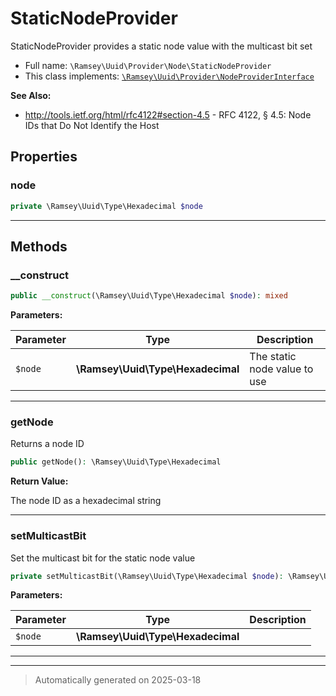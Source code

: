 
# StaticNodeProvider

StaticNodeProvider provides a static node value with the multicast bit set



* Full name: `\Ramsey\Uuid\Provider\Node\StaticNodeProvider`
* This class implements:
[`\Ramsey\Uuid\Provider\NodeProviderInterface`](../NodeProviderInterface.md)

**See Also:**

* http://tools.ietf.org/html/rfc4122#section-4.5 - RFC 4122, § 4.5: Node IDs that Do Not Identify the Host



## Properties


### node



```php
private \Ramsey\Uuid\Type\Hexadecimal $node
```






***

## Methods


### __construct



```php
public __construct(\Ramsey\Uuid\Type\Hexadecimal $node): mixed
```








**Parameters:**

| Parameter | Type | Description |
|-----------|------|-------------|
| `$node` | **\Ramsey\Uuid\Type\Hexadecimal** | The static node value to use |





***

### getNode

Returns a node ID

```php
public getNode(): \Ramsey\Uuid\Type\Hexadecimal
```









**Return Value:**

The node ID as a hexadecimal string




***

### setMulticastBit

Set the multicast bit for the static node value

```php
private setMulticastBit(\Ramsey\Uuid\Type\Hexadecimal $node): \Ramsey\Uuid\Type\Hexadecimal
```








**Parameters:**

| Parameter | Type | Description |
|-----------|------|-------------|
| `$node` | **\Ramsey\Uuid\Type\Hexadecimal** |  |





***


***
> Automatically generated on 2025-03-18
